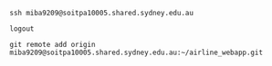 ```SHELL
ssh miba9209@soitpa10005.shared.sydney.edu.au
```

```shell
logout
```

```shell
git remote add origin miba9209@soitpa10005.shared.sydney.edu.au:~/airline_webapp.git
```